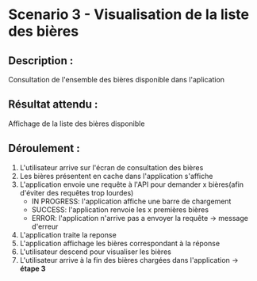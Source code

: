 # Scenario 3 - Visualisation de la liste des bières

##  Description  : 

Consultation de l'ensemble des bières disponible dans l'aplication

## Résultat attendu :

Affichage de la liste des bières disponible

## Déroulement :

1. L'utilisateur arrive sur l'écran de consultation des bières
2. Les bières présentent en cache dans l'application s'affiche
3. L'application envoie une requête à l'API pour demander x bières(afin d'éviter des requêtes trop lourdes)
    * IN PROGRESS: l'application affiche une barre de chargement
    * SUCCESS: l'application renvoie les x premières bières
    * ERROR: l'application n'arrive pas a envoyer la requête -> message d'erreur
3. L'application traite la reponse
4. L'application affichage les bières correspondant à la réponse
5. L'utilisateur descend pour visualiser les bières
6. L'utilisateur arrive à la fin des bières chargées dans l'application -> **étape 3**
